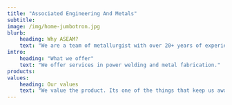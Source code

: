 ```yaml
---
title: "Associated Engineering And Metals"
subtitle: 
image: /img/home-jumbotron.jpg
blurb:
    heading: Why ASEAM?
    text: "We are a team of metallurgist with over 20+ years of experience."
intro:
    heading: "What we offer"
    text: "We offer services in power welding and metal fabrication."
products:
values:
    heading: Our values
    text: "We value the product. Its one of the things that keep us awake at night. Our value can be measured by service quality and dedication to work." 
---
```


